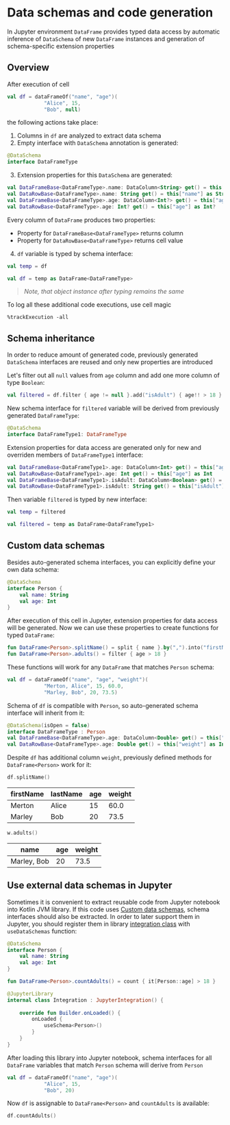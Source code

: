 # Data schemas and code generation

In Jupyter environment `DataFrame` provides typed data access by automatic inference of `DataSchema` of new `DataFrame` instances and generation of schema-specific extension properties

## Overview
After execution of cell
```kotlin
val df = dataFrameOf("name", "age")(
            "Alice", 15,
            "Bob", null)
``` 
the following actions take place:
1. Columns in `df` are analyzed to extract data schema
2. Empty interface with `DataSchema` annotation is generated:
```kotlin
@DataSchema
interface DataFrameType
```
3. Extension properties for this `DataSchema` are generated:
```kotlin
val DataFrameBase<DataFrameType>.name: DataColumn<String> get() = this["name"] as DataColumn<String>
val DataRowBase<DataFrameType>.name: String get() = this["name"] as String
val DataFrameBase<DataFrameType>.age: DataColumn<Int?> get() = this["age"] as DataColumn<Int?>
val DataRowBase<DataFrameType>.age: Int? get() = this["age"] as Int?
```
Every column of `DataFrame` produces two properties:
* Property for `DataFrameBase<DataFrameType>` returns column
* Property for `DataRowBase<DataFrameType>` returns cell value
4. `df` variable is typed by schema interface:
```kotlin
val temp = df
```
```kotlin
val df = temp as DataFrame<DataFrameType>
```
> _Note, that object instance after typing remains the same_

To log all these additional code executions, use cell magic
```
%trackExecution -all
```

## Schema inheritance
In order to reduce amount of generated code, previously generated `DataSchema` interfaces are reused and only new properties are introduced

Let's filter out all `null` values from `age` column and add one more column of type `Boolean`:
```kotlin
val filtered = df.filter { age != null }.add("isAdult") { age!! > 18 }
```
New schema interface for `filtered` variable will be derived from previously generated `DataFrameType`:
```kotlin
@DataSchema
interface DataFrameType1: DataFrameType
```
Extension properties for data access are generated only for new and overriden members of `DataFrameType1` interface: 
```kotlin
val DataFrameBase<DataFrameType1>.age: DataColumn<Int> get() = this["age"] as DataColumn<Int>
val DataRowBase<DataFrameType1>.age: Int get() = this["age"] as Int
val DataFrameBase<DataFrameType1>.isAdult: DataColumn<Boolean> get() = this["isAdult"] as DataColumn<Boolean>
val DataRowBase<DataFrameType1>.isAdult: String get() = this["isAdult"] as Boolean
```
Then variable `filtered` is typed by new interface:
```kotlin
val temp = filtered
```
```kotlin
val filtered = temp as DataFrame<DataFrameType1>
```

## Custom data schemas
Besides auto-generated schema interfaces, you can explicitly define your own data schema:
```kotlin
@DataSchema
interface Person {
    val name: String
    val age: Int 
}
```
After execution of this cell in Jupyter, extension properties for data access will be generated. Now we can use these properties to create functions for typed `DataFrame`:
```kotlin
fun DataFrame<Person>.splitName() = split { name }.by(",").into("firstName", "lastName")
fun DataFrame<Person>.adults() = filter { age > 18 }
```
These functions will work for any `DataFrame` that matches `Person` schema:
```kotlin
val df = dataFrameOf("name", "age", "weight")(
            "Merton, Alice", 15, 60.0,
            "Marley, Bob", 20, 73.5)
```
Schema of `df` is compatible with `Person`, so auto-generated schema interface will inherit from it:
```kotlin
@DataSchema(isOpen = false)
interface DataFrameType : Person
val DataFrameBase<DataFrameType>.age: DataColumn<Double> get() = this["weight"] as DataColumn<Double>
val DataRowBase<DataFrameType>.age: Double get() = this["weight"] as Int
```
Despite `df` has additional column `weight`, previously defined methods for `DataFrame<Person>` work for it:
```kotlin
df.splitName()
```
|firstName |lastName |age |weight |
|-----------------|----------------|--------|--------------|
|Merton           |Alice           |15      |60.0     |
|Marley           |Bob             |20      |73.5     |
```kotlin
w.adults()
```
|name |age |weight |
|------------|--------|--------------|
|Marley, Bob |20      |73.5     |

## Use external data schemas in Jupyter
Sometimes it is convenient to extract reusable code from Jupyter notebook into Kotlin JVM library. If this code uses [Custom data schemas](#custom-data-schemas), schema interfaces should also be extracted. In order to later support them in Jupyter, you should register them in library [integration class](#https://github.com/Kotlin/kotlin-jupyter/blob/master/docs/libraries.md#integration-using-kotlin-api) with `useDataSchemas` function:
```kotlin
@DataSchema
interface Person {
    val name: String
    val age: Int 
}

fun DataFrame<Person>.countAdults() = count { it[Person::age] > 18 }

@JupyterLibrary
internal class Integration : JupyterIntegration() {
    
    override fun Builder.onLoaded() {
        onLoaded {
            useSchema<Person>()
        }
    }
}
```
After loading this library into Jupyter notebook, schema interfaces for all `DataFrame` variables that match `Person` schema will derive from `Person` 
```kotlin
val df = dataFrameOf("name", "age")(
            "Alice", 15,
            "Bob", 20)
```
Now `df` is assignable to `DataFrame<Person>` and `countAdults` is available: 
```kotlin
df.countAdults()
```

    